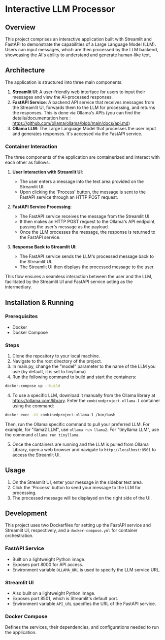
# Interactive LLM Processor

## Overview
This project comprises an interactive application built with Streamlit and FastAPI to demonstrate the capabilities of a Large Language Model (LLM). Users can input messages, which are then processed by the LLM backend, showcasing the AI's ability to understand and generate human-like text.

## Architecture
The application is structured into three main components:

1. **Streamlit UI**: A user-friendly web interface for users to input their messages and view the AI-processed responses.
2. **FastAPI Service**: A backend API service that receives messages from the Streamlit UI, forwards them to the LLM for processing, and returns the responses. This is
done via Ollama's APIs (you can find the details/documentation here : https://github.com/ollama/ollama/blob/main/docs/api.md)
3. **Ollama LLM**: The Large Language Model that processes the user input and generates responses. It's accessed via the FastAPI service.

### Container Interaction
The three components of the application are containerized and interact with each other as follows:

1. **User Interaction with Streamlit UI**:
   - The user enters a message into the text area provided on the Streamlit UI.
   - Upon clicking the 'Process' button, the message is sent to the FastAPI service through an HTTP POST request.

2. **FastAPI Service Processing**:
   - The FastAPI service receives the message from the Streamlit UI.
   - It then makes an HTTP POST request to the Ollama's API endpoint, passing the user's message as the payload.
   - Once the LLM processes the message, the response is returned to the FastAPI service.

3. **Response Back to Streamlit UI**:
   - The FastAPI service sends the LLM's processed message back to the Streamlit UI.
   - The Streamlit UI then displays the processed message to the user.

This flow ensures a seamless interaction between the user and the LLM, facilitated by the Streamlit UI and FastAPI service acting as the intermediary.

## Installation & Running

### Prerequisites
- Docker
- Docker Compose

### Steps
1. Clone the repository to your local machine.
2. Navigate to the root directory of the project.
3. In main.py, change the "model" parameter to the name of the LLM you use (by default, it is set to tinyllama)
4. Run the following command to build and start the containers:
```bash
docker-compose up --build
```
4. To use a specific LLM, download it manually from the Ollama library at https://ollama.com/library. Enter the `combinedproject-ollama-1` container using the command:
```bash
docker exec -it combinedproject-ollama-1 /bin/bash
```
Then, run the Ollama specific command to pull your preferred LLM. For example, for "llama2 LLM", use `ollama run llama2`. For "tinyllama LLM", use the command `ollama run tinyllama`.


5. Once the containers are running and the LLM is pulled from Ollama Library, open a web browser and navigate to `http://localhost:8501` to access the Streamlit UI.

## Usage
1. On the Streamlit UI, enter your message in the sidebar text area.
2. Click the 'Process' button to send your message to the LLM for processing.
3. The processed message will be displayed on the right side of the UI.

## Development
This project uses two Dockerfiles for setting up the FastAPI service and Streamlit UI, respectively, and a `docker-compose.yml` for container orchestration.

### FastAPI Service
- Built on a lightweight Python image.
- Exposes port 8000 for API access.
- Environment variable `OLLAMA_URL` is used to specify the LLM service URL.

### Streamlit UI
- Also built on a lightweight Python image.
- Exposes port 8501, which is Streamlit's default port.
- Environment variable `API_URL` specifies the URL of the FastAPI service.

### Docker Compose
Defines the services, their dependencies, and configurations needed to run the application.
